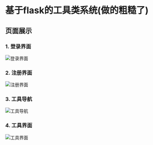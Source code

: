 # 基于flask的工具类系统(做的粗糙了)


## 页面展示

### 1. 登录界面
![登录界面](https://github.com/z20132224221/bolg/blob/master/showpictures/login.png)

### 2. 注册界面
![注册界面](https://github.com/z20132224221/bolg/blob/master/showpictures/registered.png)

### 3. 工具导航
![工具导航](https://github.com/z20132224221/bolg/blob/master/showpictures/tools.png)

### 4. 工具界面
![工具界面](https://github.com/z20132224221/bolg/blob/master/showpictures/tool.png)
